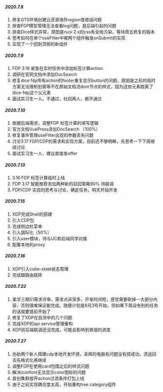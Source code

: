 ##### 2020.7.8

1. 修复GTS环境创建云资源海外region值错误问题
2. 排查FDP模型管理无法查看log问题，是后端引起的问题
3. 排查Dice样式异常，原因是nusi 2.x的css有全局污染，等待周五修复的版本
4. 思考如何在单个useFilter中被两个组件触发onSubmit的实现
5. 实现了一个回到顶部的新组件

##### 2020.7.9

1. FDP 3.16 紧急在实时任务中添加标签计算action
2. 调研在官网文档中添加DocSearch
3. 修复dice fdp所有action的footer重复显示button的问题，原因是之前的临时方案无法限制划窗等不在原始文档流dom节点的样式，因为这些元素脱离了dice-fdp这个父元素
4. 面试实习生一人，不通过，社招两人，都不通过

##### 2020.7.10

1. 依据后端需求，调整FDP 标签计算的填写逻辑
2. 官方文档VuePress添加DocSearch （100%）
3. 修复事件管理useFilter出现的参数丢失问题
4. 讨论3.17 FDP/CDP的需求和实现方案，目前还不够明晰，先思考一下下周继续讨论
5. 面试实习生一人，建议直接发offer

##### 2020.7.13

1. 3.16 FDP 标签计算临时上线
2. FDP 3.17 智能推荐添加两种新的召回策略90% 待联调
3. FDP/CDP 实现的思考与讨论，确定任务，明天开始开发

##### 2020.7.15

1. XDP完成Shell的搭建
2. 引入CDP包
3. 完成侧边栏菜单
4. 引入国际化（50%）
5. 引入user模块，待与UC和后端同学对接
6. 配置本地的proxy



##### 2020.7.16

1. XDP引入cube-state状态管理
2. 完成跟路由跳转



##### 2020.7.22

1. 美孚三期S1需求评审，需求点非常多，开发时间短，感觉需要砍掉一大部分内容，否则很难保证能完成。随便计划是8月3号开始，但如果下周没有别的任务的话就要提前开始了
2. 修复了XDP在自测中的几个问题
3. 完成XDP的api service管理重构
4. XDP前后端联调还没完成，可能会影响到冒烟的进度

##### 2020.7.27

1. 协助两个新人搭建cdp本地开发环境，圣辉的电脑有问题没有搭成功，须送回去先格式化再继续
2. 调整FDP在使用card包围之后的样式问题
3. 解决iconfont无法显示color图标的问题
4. 首创集群放开action过滤条件打包上线
5. 由于之前实现耦合度太高，开始重构tree category组件


